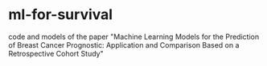 # ml-for-survival
code and models of the paper "Machine Learning Models for the Prediction of Breast Cancer Prognostic: Application and Comparison Based on a Retrospective Cohort Study"
